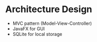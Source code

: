 # Architecture Design

- MVC pattern (Model-View-Controller)
- JavaFX for GUI
- SQLite for local storage
